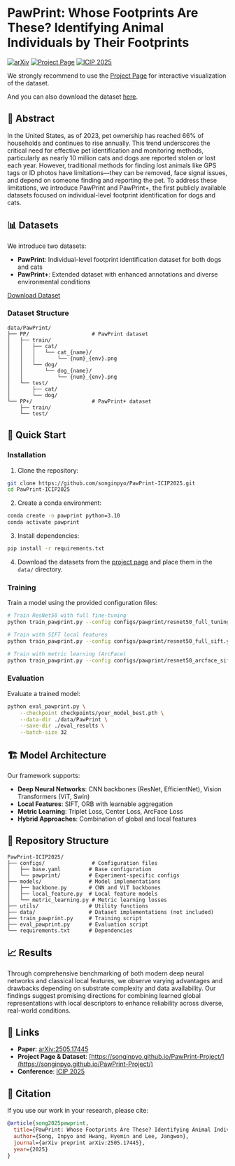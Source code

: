 # PawPrint: Whose Footprints Are These? Identifying Animal Individuals by Their Footprints

[![arXiv](https://img.shields.io/badge/arXiv-2505.17445-b31b1b.svg)](https://arxiv.org/abs/2505.17445)
[![Project Page](https://img.shields.io/badge/Project-Page-blue)](https://songinpyo.github.io/PawPrint-Project/)
[![ICIP 2025](https://img.shields.io/badge/ICIP-2025-red)](https://2025.ieeeicip.org/)

We strongly recommend to use the [Project Page](https://songinpyo.github.io/PawPrint-Project/) for interactive visualization of the dataset.

And you can also download the dataset [here](https://songinpyo.github.io/PawPrint-Project/).

## 🎯 Abstract

In the United States, as of 2023, pet ownership has reached 66% of households and continues to rise annually. This trend underscores the critical need for effective pet identification and monitoring methods, particularly as nearly 10 million cats and dogs are reported stolen or lost each year. However, traditional methods for finding lost animals like GPS tags or ID photos have limitations—they can be removed, face signal issues, and depend on someone finding and reporting the pet. To address these limitations, we introduce PawPrint and PawPrint+, the first publicly available datasets focused on individual-level footprint identification for dogs and cats.

## 📊 Datasets

We introduce two datasets:
- **PawPrint**: Individual-level footprint identification dataset for both dogs and cats
- **PawPrint+**: Extended dataset with enhanced annotations and diverse environmental conditions

[Download Dataset](https://songinpyo.github.io/PawPrint-Project/)

### Dataset Structure
```
data/PawPrint/
├── PP/                    # PawPrint dataset
│   ├── train/
│   │   ├── cat/
│   │   │   └── cat_{name}/
│   │   │       └── {num}_{env}.png
│   │   └── dog/
│   │       └── dog_{name}/
│   │           └── {num}_{env}.png
│   └── test/
│       ├── cat/
│       └── dog/
└── PP+/                   # PawPrint+ dataset
    ├── train/
    └── test/
```

## 🚀 Quick Start

### Installation

1. Clone the repository:
```bash
git clone https://github.com/songinpyo/PawPrint-ICIP2025.git
cd PawPrint-ICIP2025
```
2. Create a conda environment:  
```bash
conda create -n pawprint python=3.10
conda activate pawprint
```

3. Install dependencies:
```bash
pip install -r requirements.txt
```

4. Download the datasets from the [project page](https://songinpyo.github.io/PawPrint-Project/) and place them in the `data/` directory.

### Training

Train a model using the provided configuration files:

```bash
# Train ResNet50 with full fine-tuning
python train_pawprint.py --config configs/pawprint/resnet50_full_tuning.yaml

# Train with SIFT local features
python train_pawprint.py --config configs/pawprint/resnet50_full_sift.yaml

# Train with metric learning (ArcFace)
python train_pawprint.py --config configs/pawprint/resnet50_arcface_sift.yaml
```

### Evaluation

Evaluate a trained model:

```bash
python eval_pawprint.py \
    --checkpoint checkpoints/your_model_best.pth \
    --data-dir ./data/PawPrint \
    --save-dir ./eval_results \
    --batch-size 32
```

## 🏗️ Model Architecture

Our framework supports:
- **Deep Neural Networks**: CNN backbones (ResNet, EfficientNet), Vision Transformers (ViT, Swin)
- **Local Features**: SIFT, ORB with learnable aggregation
- **Metric Learning**: Triplet Loss, Center Loss, ArcFace Loss
- **Hybrid Approaches**: Combination of global and local features

## 📁 Repository Structure

```
PawPrint-ICIP2025/
├── configs/               # Configuration files
│   ├── base.yaml         # Base configuration
│   └── pawprint/         # Experiment-specific configs
├── models/               # Model implementations
│   ├── backbone.py       # CNN and ViT backbones
│   ├── local_feature.py  # Local feature models
│   └── metric_learning.py # Metric learning losses
├── utils/                # Utility functions
├── data/                 # Dataset implementations (not included)
├── train_pawprint.py     # Training script
├── eval_pawprint.py      # Evaluation script
└── requirements.txt      # Dependencies
```

## 📈 Results

Through comprehensive benchmarking of both modern deep neural networks and classical local features, we observe varying advantages and drawbacks depending on substrate complexity and data availability. Our findings suggest promising directions for combining learned global representations with local descriptors to enhance reliability across diverse, real-world conditions.

## 🔗 Links

- **Paper**: [arXiv:2505.17445](https://arxiv.org/abs/2505.17445)
- **Project Page & Dataset**: [https://songinpyo.github.io/PawPrint-Project/](https://songinpyo.github.io/PawPrint-Project/)
- **Conference**: [ICIP 2025](https://2025.ieeeicip.org/)

## 📝 Citation

If you use our work in your research, please cite:

```bibtex
@article{song2025pawprint,
  title={PawPrint: Whose Footprints Are These? Identifying Animal Individuals by Their Footprints},
  author={Song, Inpyo and Hwang, Hyemin and Lee, Jangwon},
  journal={arXiv preprint arXiv:2505.17445},
  year={2025}
}
```